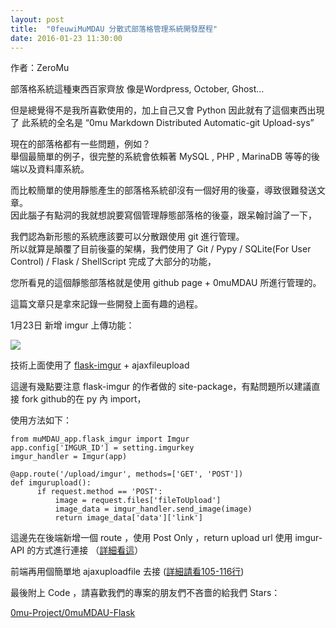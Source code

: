 ```yaml
---
layout: post
title:  "0feuwiMuMDAU 分散式部落格管理系統開發歷程" 
date: 2016-01-23 11:30:00
---
```

作者：ZeroMu

部落格系統這種東西百家齊放 像是Wordpress, October, Ghost... 

但是總覺得不是我所喜歡使用的，加上自己又會 Python 因此就有了這個東西出現了
此系統的全名是 “0mu Markdown Distributed Automatic-git Upload-sys”

現在的部落格都有一些問題，例如？   
舉個最簡單的例子，很完整的系統會依賴著 MySQL , PHP , MarinaDB 等等的後端以及資料庫系統。    


而比較簡單的使用靜態產生的部落格系統卻沒有一個好用的後臺，導致很難發送文章。   
因此腦子有點洞的我就想說要寫個管理靜態部落格的後臺，跟呆翰討論了一下，   

我們認為新形態的系統應該要可以分散跟使用 git 進行管理。   
所以就算是顛覆了目前後臺的架構，我們使用了 Git / Pypy / SQLite(For User Control) / Flask / ShellScript 完成了大部分的功能，   

您所看見的這個靜態部落格就是使用 github page + 0muMDAU 所進行管理的。   

這篇文章只是拿來記錄一些開發上面有趣的過程。

1月23日 新增 imgur 上傳功能：

<img src="http://i.imgur.com/rNgcipa.png" style="max-width: 100%">

技術上面使用了 [flask-imgur](https://github.com/exaroth/flask-imgur) + ajaxfileupload

這邊有幾點要注意 flask-imgur 的作者做的 site-package，有點問題所以建議直接 fork github的在 py 內 import，  

使用方法如下：



    from muMDAU_app.flask_imgur import Imgur
    app.config['IMGUR_ID'] = setting.imgurkey
    imgur_handler = Imgur(app)
 
    @app.route('/upload/imgur', methods=['GET', 'POST'])
    def imgurupload():
          if request.method == 'POST':
              image = request.files['fileToUpload']
              image_data = imgur_handler.send_image(image)
              return image_data['data']['link']


這邊先在後端新增一個 route ，使用 Post Only ，return upload url
使用 imgur-API 的方式進行連接 （[詳細看這](https://api.imgur.com/)）

前端再用個簡單地 ajaxuploadfile 去接 ([詳細請看105-116行](https://github.com/0mu-Project/0muMDAU-Flask/blob/master/muMDAU_app/templates/panel.html))



最後附上 Code ，請喜歡我們的專案的朋友們不吝嗇的給我們 Stars：

<a class="embedly-card" href="https://github.com/0mu-Project/0muMDAU-Flask">0mu-Project/0muMDAU-Flask</a>
<script async src="//cdn.embedly.com/widgets/platform.js" charset="UTF-8"></script>





